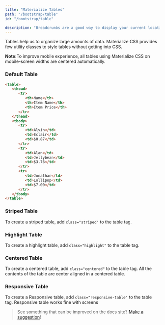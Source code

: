 ```yaml
---
title: "Materialize Tables"
path: "/bootstrap/table"
id: "/bootstrap/table"

description: "Breadcrumbs are a good way to display your current location. This is usually used when you have multiple layers of content."
---
```


Tables help us to organize large amounts of data. Materialize CSS provides few utility classes to style tables without getting into CSS. 

<div class="note"><p><strong>Note:</strong>To improve mobile experience, all tables using Materialize CSS on mobile-screen widths are centered automatically.</p></div>
	
### Default Table 

```html
<table>
   <thead>
      <tr>
         <th>Name</th>
         <th>Item Name</th>
         <th>Item Price</th>
      </tr>
   </thead>
   <tbody>
      <tr>
         <td>Alvin</td>
         <td>Eclair</td>
         <td>$0.87</td>
      </tr>
      <tr>
         <td>Alan</td>
         <td>Jellybean</td>
         <td>$3.76</td>
      </tr>
      <tr>
         <td>Jonathan</td>
         <td>Lollipop</td>
         <td>$7.00</td>
      </tr>
   </tbody>
</table>
```
	
### Striped Table

To create a striped table, add `class="striped"` to the table tag. 

### Highlight Table

To create a highlight table, add `class="highlight"` to the table tag.

### Centered Table

To create a centered table, add `class="centered"` to the table tag. All the contents of the table are center aligned in a centered table.


### Responsive Table

To create a Responsive table, add `class="responsive-table"` to the table tag. Responsive table works fine with screens 


>See something that can be improved on the docs site? [Make a suggestion](/programs/edit-the-doc-site.html)!

